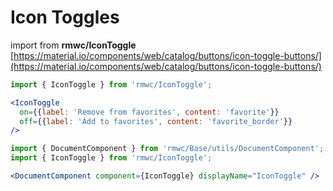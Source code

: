 # Icon Toggles

import from **rmwc/IconToggle**  
[https://material.io/components/web/catalog/buttons/icon-toggle-buttons/](https://material.io/components/web/catalog/buttons/icon-toggle-buttons/)

```jsx render
import { IconToggle } from 'rmwc/IconToggle';

<IconToggle
  on={{label: 'Remove from favorites', content: 'favorite'}}
  off={{label: 'Add to favorites', content: 'favorite_border'}}
/>
```

```jsx renderOnly
import { DocumentComponent } from 'rmwc/Base/utils/DocumentComponent';
import { IconToggle } from 'rmwc/IconToggle';

<DocumentComponent component={IconToggle} displayName="IconToggle" />
```
